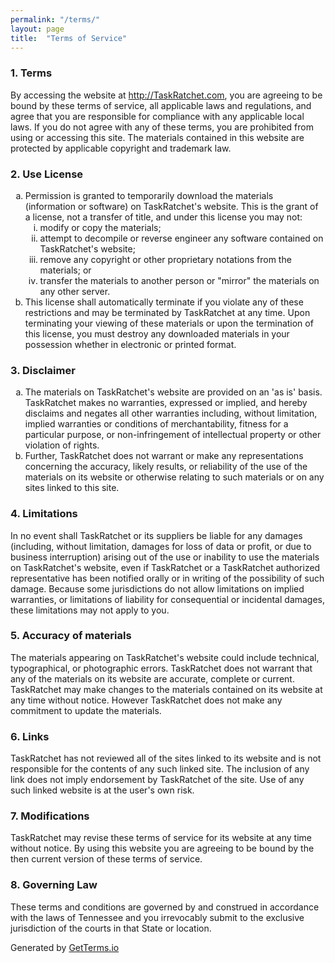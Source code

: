 ```yaml
---
permalink: "/terms/"
layout: page
title:  "Terms of Service"
---
```


<h3>1. Terms</h3>
<p>By accessing the website at <a href="http://TaskRatchet.com">http://TaskRatchet.com</a>, you are agreeing to be bound by these terms of service, all applicable laws and regulations, and agree that you are responsible for compliance with any applicable local laws. If you do not agree with any of these terms, you are prohibited from using or accessing this site. The materials contained in this website are protected by applicable copyright and trademark law.</p>
<h3>2. Use License</h3>
<ol type="a">
    <li>Permission is granted to temporarily download the materials (information or software) on TaskRatchet's website. This is the grant of a license, not a transfer of title, and under this license you may not:
        <ol type="i">
            <li>modify or copy the materials;</li>
            <li>attempt to decompile or reverse engineer any software contained on TaskRatchet's website;</li>
            <li>remove any copyright or other proprietary notations from the materials; or</li>
            <li>transfer the materials to another person or "mirror" the materials on any other server.</li>
        </ol>
    </li>
    <li>This license shall automatically terminate if you violate any of these restrictions and may be terminated by TaskRatchet at any time. Upon terminating your viewing of these materials or upon the termination of this license, you must destroy any downloaded materials in your possession whether in electronic or printed format.</li>
</ol>
<h3>3. Disclaimer</h3>
<ol type="a">
    <li>The materials on TaskRatchet's website are provided on an 'as is' basis. TaskRatchet makes no warranties, expressed or implied, and hereby disclaims and negates all other warranties including, without limitation, implied warranties or conditions of merchantability, fitness for a particular purpose, or non-infringement of intellectual property or other violation of rights.</li>
    <li>Further, TaskRatchet does not warrant or make any representations concerning the accuracy, likely results, or reliability of the use of the materials on its website or otherwise relating to such materials or on any sites linked to this site.</li>
</ol>
<h3>4. Limitations</h3>
<p>In no event shall TaskRatchet or its suppliers be liable for any damages (including, without limitation, damages for loss of data or profit, or due to business interruption) arising out of the use or inability to use the materials on TaskRatchet's website, even if TaskRatchet or a TaskRatchet authorized representative has been notified orally or in writing of the possibility of such damage. Because some jurisdictions do not allow limitations on implied warranties, or limitations of liability for consequential or incidental damages, these limitations may not apply to you.</p>
<h3>5. Accuracy of materials</h3>
<p>The materials appearing on TaskRatchet's website could include technical, typographical, or photographic errors. TaskRatchet does not warrant that any of the materials on its website are accurate, complete or current. TaskRatchet may make changes to the materials contained on its website at any time without notice. However TaskRatchet does not make any commitment to update the materials.</p>
<h3>6. Links</h3>
<p>TaskRatchet has not reviewed all of the sites linked to its website and is not responsible for the contents of any such linked site. The inclusion of any link does not imply endorsement by TaskRatchet of the site. Use of any such linked website is at the user's own risk.</p>
<h3>7. Modifications</h3>
<p>TaskRatchet may revise these terms of service for its website at any time without notice. By using this website you are agreeing to be bound by the then current version of these terms of service.</p>
<h3>8. Governing Law</h3>
<p>These terms and conditions are governed by and construed in accordance with the laws of Tennessee and you irrevocably submit to the exclusive jurisdiction of the courts in that State or location.</p>
<p>Generated by <a title="Terms of Service Template Generator" href="https://getterms.io/">GetTerms.io</a></p>
